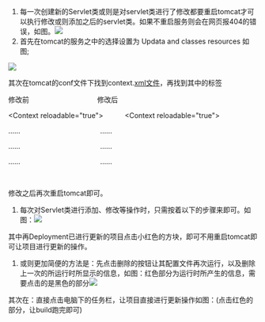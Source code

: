1.  每一次创建新的Servlet类或则是对servlet类进行了修改都要重启tomcat才可以执行修改或则添加之后的servlet类。如果不重启服务则会在网页报404的错误，如图。![](https://i-blog.csdnimg.cn/blog_migrate/a474417ef04553c131897faa69480df7.png)
2.  首先在tomcat的服务之中的选择设置为 Updata and classes resources 如图;

![](https://i-blog.csdnimg.cn/blog_migrate/52def924d50868ceca348172dbe5a19e.png)

其次在tomcat的conf文件下找到context.[xml文件](https://so.csdn.net/so/search?q=xml%E6%96%87%E4%BB%B6&spm=1001.2101.3001.7020)，再找到其中的<context>标签

修改前                                   修改后

<Context reloadable\="true"\>           <Context reloadable\="true"\>

……                                         ……

……                                         ……

……                                         ……

<Context>                               <Context>

修改之后再次重启tomcat即可。

1.  每次对Servlet类进行添加、修改等操作时，只需按着以下的步骤来即可。如图：![](https://i-blog.csdnimg.cn/blog_migrate/431a75700ff8605a2e6bb48ad1f6c88e.png)

其中再Deployment已进行更新的项目点击小红色的方块，即可不用重启tomcat即可让项目进行更新的操作。

1.  或则更加简便的方法是：先点击删除的按钮让其配置文件再次运行，以及删除上一次的所运行时所显示的信息，如图：红色部分为运行时所产生的信息，需要点击的是黑色的部分![](https://i-blog.csdnimg.cn/blog_migrate/85f64615fe087a93fc02c0d03068fd6f.png)

其次在：直接点击电脑下的任务栏，让项目直接进行更新操作如图：(点击红色的部分，让build跑完即可)